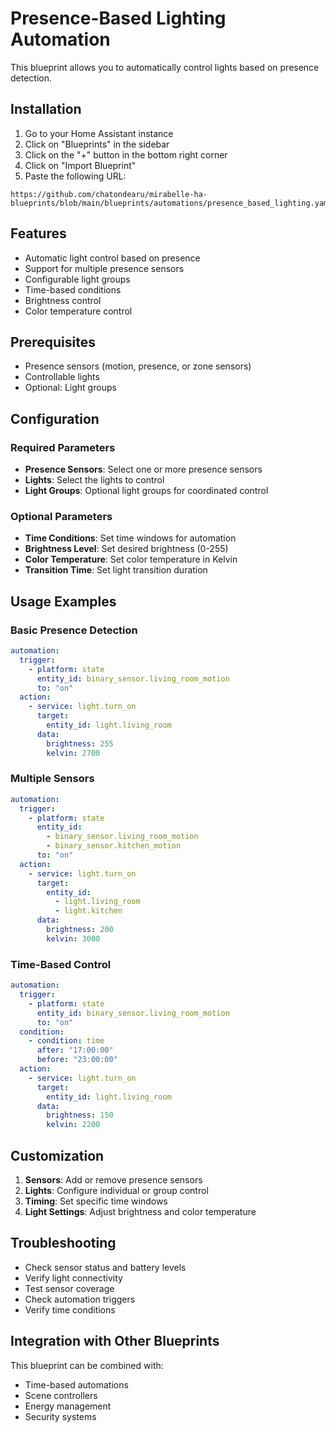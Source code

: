 # Presence-Based Lighting Automation

This blueprint allows you to automatically control lights based on presence detection.

## Installation

1. Go to your Home Assistant instance
2. Click on "Blueprints" in the sidebar
3. Click on the "+" button in the bottom right corner
4. Click on "Import Blueprint"
5. Paste the following URL:
```
https://github.com/chatondearu/mirabelle-ha-blueprints/blob/main/blueprints/automations/presence_based_lighting.yaml
```

## Features

- Automatic light control based on presence
- Support for multiple presence sensors
- Configurable light groups
- Time-based conditions
- Brightness control
- Color temperature control

## Prerequisites

- Presence sensors (motion, presence, or zone sensors)
- Controllable lights
- Optional: Light groups

## Configuration

### Required Parameters

- **Presence Sensors**: Select one or more presence sensors
- **Lights**: Select the lights to control
- **Light Groups**: Optional light groups for coordinated control

### Optional Parameters

- **Time Conditions**: Set time windows for automation
- **Brightness Level**: Set desired brightness (0-255)
- **Color Temperature**: Set color temperature in Kelvin
- **Transition Time**: Set light transition duration

## Usage Examples

### Basic Presence Detection
```yaml
automation:
  trigger:
    - platform: state
      entity_id: binary_sensor.living_room_motion
      to: "on"
  action:
    - service: light.turn_on
      target:
        entity_id: light.living_room
      data:
        brightness: 255
        kelvin: 2700
```

### Multiple Sensors
```yaml
automation:
  trigger:
    - platform: state
      entity_id: 
        - binary_sensor.living_room_motion
        - binary_sensor.kitchen_motion
      to: "on"
  action:
    - service: light.turn_on
      target:
        entity_id: 
          - light.living_room
          - light.kitchen
      data:
        brightness: 200
        kelvin: 3000
```

### Time-Based Control
```yaml
automation:
  trigger:
    - platform: state
      entity_id: binary_sensor.living_room_motion
      to: "on"
  condition:
    - condition: time
      after: "17:00:00"
      before: "23:00:00"
  action:
    - service: light.turn_on
      target:
        entity_id: light.living_room
      data:
        brightness: 150
        kelvin: 2200
```

## Customization

1. **Sensors**: Add or remove presence sensors
2. **Lights**: Configure individual or group control
3. **Timing**: Set specific time windows
4. **Light Settings**: Adjust brightness and color temperature

## Troubleshooting

- Check sensor status and battery levels
- Verify light connectivity
- Test sensor coverage
- Check automation triggers
- Verify time conditions

## Integration with Other Blueprints

This blueprint can be combined with:
- Time-based automations
- Scene controllers
- Energy management
- Security systems 